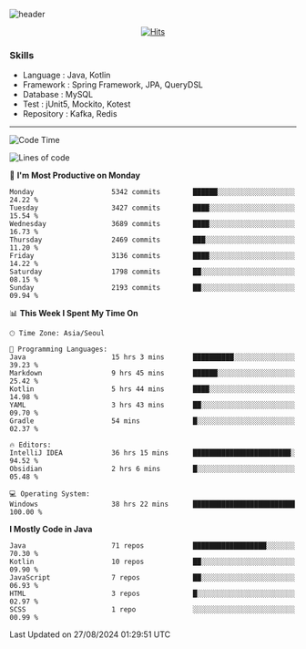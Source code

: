 <!-- Github Profile Readme로 프로필 꾸미기 : https://zzsza.github.io/development/2020/07/10/make-github-profile-readme/ -->

<!-- github theme -->
  <!-- 
    ![header](https://capsule-render.vercel.app/api?type=slice&color=e0f0e3&height=150&section=header&text=beasy&fontSize=45)
  -->
  ![header](https://capsule-render.vercel.app/api?type=soft&color=e0f0e3&height=150&section=header&text=Choi-YongSeok&fontSize=55&animation=twinkling)


<!-- hits count : https://hits.seeyoufarm.com/ -->
<div align=center>
    
  [![Hits](https://hits.seeyoufarm.com/api/count/incr/badge.svg?url=https%3A%2F%2Fgithub.com%2Fchoi-ys&count_bg=%2379C83D&title_bg=%23555555&icon=&icon_color=%23E7E7E7&title=hits&edge_flat=false)](https://hits.seeyoufarm.com)

</div>


<!-- Committed Top Lang -->
<div align=center>
</div>


### Skills
 - Language : Java, Kotlin
 - Framework : Spring Framework, JPA, QueryDSL
 - Database : MySQL
 - Test : jUnit5, Mockito, Kotest
 - Repository : Kafka, Redis

---

<!--START_SECTION:waka-->
![Code Time](http://img.shields.io/badge/Code%20Time-4%2C411%20hrs%2015%20mins-blue)

![Lines of code](https://img.shields.io/badge/From%20Hello%20World%20I%27ve%20Written-15.0%20million%20lines%20of%20code-blue)

📅 **I'm Most Productive on Monday** 

```text
Monday                   5342 commits        ██████░░░░░░░░░░░░░░░░░░░   24.22 % 
Tuesday                  3427 commits        ████░░░░░░░░░░░░░░░░░░░░░   15.54 % 
Wednesday                3689 commits        ████░░░░░░░░░░░░░░░░░░░░░   16.73 % 
Thursday                 2469 commits        ███░░░░░░░░░░░░░░░░░░░░░░   11.20 % 
Friday                   3136 commits        ████░░░░░░░░░░░░░░░░░░░░░   14.22 % 
Saturday                 1798 commits        ██░░░░░░░░░░░░░░░░░░░░░░░   08.15 % 
Sunday                   2193 commits        ██░░░░░░░░░░░░░░░░░░░░░░░   09.94 % 
```


📊 **This Week I Spent My Time On** 

```text
🕑︎ Time Zone: Asia/Seoul

💬 Programming Languages: 
Java                     15 hrs 3 mins       ██████████░░░░░░░░░░░░░░░   39.23 % 
Markdown                 9 hrs 45 mins       ██████░░░░░░░░░░░░░░░░░░░   25.42 % 
Kotlin                   5 hrs 44 mins       ████░░░░░░░░░░░░░░░░░░░░░   14.98 % 
YAML                     3 hrs 43 mins       ██░░░░░░░░░░░░░░░░░░░░░░░   09.70 % 
Gradle                   54 mins             █░░░░░░░░░░░░░░░░░░░░░░░░   02.37 % 

🔥 Editors: 
IntelliJ IDEA            36 hrs 15 mins      ████████████████████████░   94.52 % 
Obsidian                 2 hrs 6 mins        █░░░░░░░░░░░░░░░░░░░░░░░░   05.48 % 

💻 Operating System: 
Windows                  38 hrs 22 mins      █████████████████████████   100.00 % 
```

**I Mostly Code in Java** 

```text
Java                     71 repos            ██████████████████░░░░░░░   70.30 % 
Kotlin                   10 repos            ██░░░░░░░░░░░░░░░░░░░░░░░   09.90 % 
JavaScript               7 repos             ██░░░░░░░░░░░░░░░░░░░░░░░   06.93 % 
HTML                     3 repos             █░░░░░░░░░░░░░░░░░░░░░░░░   02.97 % 
SCSS                     1 repo              ░░░░░░░░░░░░░░░░░░░░░░░░░   00.99 % 
```




 Last Updated on 27/08/2024 01:29:51 UTC
<!--END_SECTION:waka-->

<!-- 
![footer](https://capsule-render.vercel.app/api?section=footer&type=slice&color=e0f0e3)
-->

